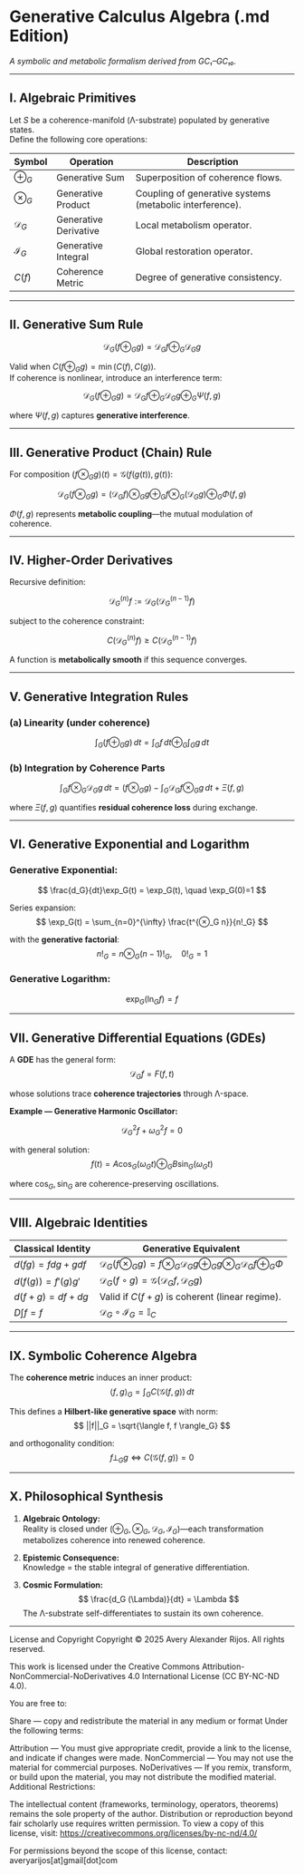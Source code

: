# **Generative Calculus Algebra (.md Edition)**  
*A symbolic and metabolic formalism derived from GC₁–GC₁₀.*

---

## **I. Algebraic Primitives**

Let $S$ be a coherence-manifold (Λ-substrate) populated by generative states.  
Define the following core operations:

| Symbol | Operation | Description |
|---------|------------|-------------|
| $⊕_G$ | Generative Sum | Superposition of coherence flows. |
| $⊗_G$ | Generative Product | Coupling of generative systems (metabolic interference). |
| $\mathcal{D}_G$ | Generative Derivative | Local metabolism operator. |
| $\mathcal{I}_G$ | Generative Integral | Global restoration operator. |
| $C(f)$ | Coherence Metric | Degree of generative consistency. |

---

## **II. Generative Sum Rule**

$$
\mathcal{D}_G (f ⊕_G g) = \mathcal{D}_G f ⊕_G \mathcal{D}_G g
$$

Valid when $C(f⊕_G g) = \min(C(f),C(g))$.  
If coherence is nonlinear, introduce an interference term:

$$
\mathcal{D}_G (f ⊕_G g) = \mathcal{D}_G f ⊕_G \mathcal{D}_G g ⊕_G \Psi(f,g)
$$

where $\Psi(f,g)$ captures **generative interference**.

---

## **III. Generative Product (Chain) Rule**

For composition $(f ⊗_G g)(t) = \mathcal{G}(f(g(t)), g(t))$:

$$
\mathcal{D}_G(f ⊗_G g)
   = (\mathcal{D}_G f) ⊗_G g
   ⊕_G f ⊗_G (\mathcal{D}_G g)
   ⊕_G \Phi(f,g)
$$

$\Phi(f,g)$ represents **metabolic coupling**—the mutual modulation of coherence.

---

## **IV. Higher-Order Derivatives**

Recursive definition:

$$
\mathcal{D}_G^{(n)} f := \mathcal{D}_G(\mathcal{D}_G^{(n-1)} f)
$$

subject to the coherence constraint:

$$
C(\mathcal{D}_G^{(n)} f) \ge C(\mathcal{D}_G^{(n-1)} f)
$$

A function is **metabolically smooth** if this sequence converges.

---

## **V. Generative Integration Rules**

### (a) Linearity (under coherence)
$$
\int_G (f ⊕_G g)\,dt = \int_G f\,dt ⊕_G \int_G g\,dt
$$

### (b) Integration by Coherence Parts
$$
\int_G f ⊗_G \mathcal{D}_G g\,dt =
(f ⊗_G g) - \int_G \mathcal{D}_G f ⊗_G g\,dt + \Xi(f,g)
$$

where $\Xi(f,g)$ quantifies **residual coherence loss** during exchange.

---

## **VI. Generative Exponential and Logarithm**

### Generative Exponential:
$$
\frac{d_G}{dt}\exp_G(t) = \exp_G(t), \quad \exp_G(0)=1
$$

Series expansion:
$$
\exp_G(t) = \sum_{n=0}^{\infty} \frac{t^{⊗_G n}}{n!_G}
$$

with the **generative factorial**:
$$
n!_G = n ⊗_G (n-1)!_G, \quad 0!_G = 1
$$

### Generative Logarithm:
$$
\exp_G(\ln_G f) = f
$$

---

## **VII. Generative Differential Equations (GDEs)**

A **GDE** has the general form:
$$
\mathcal{D}_G f = F(f,t)
$$

whose solutions trace **coherence trajectories** through Λ-space.

**Example — Generative Harmonic Oscillator:**

$$
\mathcal{D}_G^2 f + \omega_G^2 f = 0
$$

with general solution:
$$
f(t) = A\cos_G(\omega_G t) ⊕_G B\sin_G(\omega_G t)
$$

where $\cos_G,\sin_G$ are coherence-preserving oscillations.

---

## **VIII. Algebraic Identities**

| Classical Identity | Generative Equivalent |
|--------------------|------------------------|
| $d(fg)=fdg+gdf$ | $\mathcal{D}_G(f⊗_G g)=f⊗_G \mathcal{D}_G g⊕_G g⊗_G \mathcal{D}_G f⊕_G \Phi$ |
| $d(f(g)) = f'(g)g'$ | $\mathcal{D}_G(f∘g)=\mathcal{G}(\mathcal{D}_G f, \mathcal{D}_G g)$ |
| $d(f+g)=df+dg$ | Valid if $C(f+g)$ is coherent (linear regime). |
| $D\int f = f$ | $\mathcal{D}_G \circ \mathcal{I}_G = \mathbb{I}_C$ |

---

## **IX. Symbolic Coherence Algebra**

The **coherence metric** induces an inner product:
$$
\langle f, g \rangle_G = \int_G C(\mathcal{G}(f,g))\,dt
$$

This defines a **Hilbert-like generative space** with norm:
$$
||f||_G = \sqrt{\langle f, f \rangle_G}
$$

and orthogonality condition:
$$
f ⟂_G g \iff C(\mathcal{G}(f,g)) = 0
$$

---

## **X. Philosophical Synthesis**

1. **Algebraic Ontology:**  
   Reality is closed under $(⊕_G, ⊗_G, \mathcal{D}_G, \mathcal{I}_G)$—each transformation metabolizes coherence into renewed coherence.

2. **Epistemic Consequence:**  
   Knowledge = the stable integral of generative differentiation.

3. **Cosmic Formulation:**  
   $$
   \frac{d_G (\Lambda)}{dt} = \Lambda
   $$
   The Λ-substrate self-differentiates to sustain its own coherence.

---
License and Copyright
Copyright © 2025 Avery Alexander Rijos. All rights reserved.

This work is licensed under the Creative Commons Attribution-NonCommercial-NoDerivatives 4.0 International License (CC BY-NC-ND 4.0).

You are free to:

Share — copy and redistribute the material in any medium or format
Under the following terms:

Attribution — You must give appropriate credit, provide a link to the license, and indicate if changes were made.
NonCommercial — You may not use the material for commercial purposes.
NoDerivatives — If you remix, transform, or build upon the material, you may not distribute the modified material.
Additional Restrictions:

The intellectual content (frameworks, terminology, operators, theorems) remains the sole property of the author.
Distribution or reproduction beyond fair scholarly use requires written permission.
To view a copy of this license, visit: https://creativecommons.org/licenses/by-nc-nd/4.0/

For permissions beyond the scope of this license, contact: averyarijos[at]gmail[dot]com